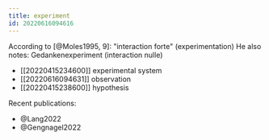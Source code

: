 ```yaml
---
title: experiment
id: 20220616094616
---
```


According to [@Moles1995, 9]: "interaction forte" (experimentation)
He also notes: Gedankenexperiment (interaction nulle)

- [[20220415234600]] experimental system
- [[20220616094631]] observation
- [[20220415238600]] hypothesis

Recent publications:

- @Lang2022
- @Gengnagel2022
